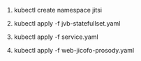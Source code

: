 1. kubectl create namespace jitsi

2. kubectl apply -f jvb-statefullset.yaml

3. kubectl apply -f service.yaml

4. kubectl apply -f web-jicofo-prosody.yaml